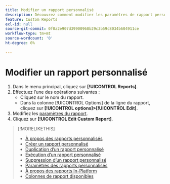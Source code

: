 ```yaml
---
title: Modifier un rapport personnalisé
description: Découvrez comment modifier les paramètres de rapport personnalisés.
feature: Custom Reports
exl-id: null
source-git-commit: 0f0a2e907d39900968b29c3b59c8034b604911ce
workflow-type: tm+mt
source-wordcount: '0'
ht-degree: 0%

---
```



# Modifier un rapport personnalisé

1. Dans le menu principal, cliquez sur **[!UICONTROL Reports]**.
1. Effectuez l’une des opérations suivantes :
   * Cliquez sur le nom du rapport.
   * Dans la colonne [!UICONTROL Options] de la ligne du rapport, cliquez sur **[!UICONTROL options]>[!UICONTROL Edit]**.
1. Modifiez les [paramètres du rapport](/help/dsp/reports/report-settings.md).
1. Cliquez sur **[!UICONTROL Edit Custom Report]**.

>[!MORELIKETHIS]
>
>* [À propos des rapports personnalisés](/help/dsp/reports/report-about.md)
>* [Créer un rapport personnalisé](/help/dsp/reports/report-create.md)
>* [Duplication d’un rapport personnalisé](/help/dsp/reports/report-copy.md)
>* [Exécution d’un rapport personnalisé](/help/dsp/reports/report-run-now.md)
>* [Suppression d’un rapport personnalisé](/help/dsp/reports/report-delete.md)
>* [Paramètres des rapports personnalisés](/help/dsp/reports/report-settings.md)
>* [À propos des rapports In-Platform](/help/dsp/campaign-management/reports/campaign-reports-about.md)
>* [Colonnes de rapport disponibles](/help/dsp/reports/report-columns.md)

